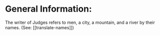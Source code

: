 # General Information:

The writer of Judges refers to men, a city, a mountain, and a river by their names. (See: [[translate-names]])